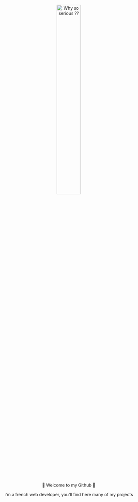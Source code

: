 <p align="center">
<img alt="Why so serious ??" src="https://giphy.com/embed/SWoSkN6DxTszqIKEqv" width="40%">
</p>
<p align="center">
👋 Welcome to my Github 👋
</p>
<p align="center">I'm a french web developer, you'll find here many of my projects</p>

<!--
**Falk0r/Falk0R** is a ✨ _special_ ✨ repository because its `README.md` (this file) appears on your GitHub profile.

Here are some ideas to get you started:

- 🔭 I’m currently working on ...
- 🌱 I’m currently learning ...
- 👯 I’m looking to collaborate on ...
- 🤔 I’m looking for help with ...
- 💬 Ask me about ...
- 📫 How to reach me: ...
- 😄 Pronouns: ...
- ⚡ Fun fact: ...
-->
